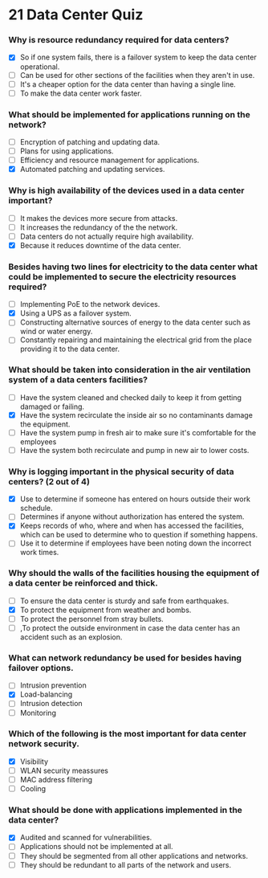 # 21 Data Center Quiz

### Why is resource redundancy required for data centers?

- [X] So if one system fails, there is a failover system to keep the data center operational.
- [ ] Can be used for other sections of the facilities when they aren't in use.
- [ ] It's a cheaper option for the data center than having a single line.
- [ ] To make the data center work faster.

### What should be implemented for applications running on the network?

- [ ] Encryption of patching and updating data.
- [ ] Plans for using applications.
- [ ] Efficiency and resource management for applications.
- [X] Automated patching and updating services.

### Why is high availability of the devices used in a data center important?

- [ ] It makes the devices more secure from attacks.
- [ ] It increases the redundancy of the the network.
- [ ] Data centers do not actually require high availability.
- [X] Because it reduces downtime of the data center.

### Besides having two lines for electricity to the data center what could be implemented to secure the electricity resources required?

- [ ] Implementing PoE to the network devices.
- [X] Using a UPS as a failover system.
- [ ] Constructing alternative sources of energy to the data center such as wind or water energy.
- [ ] Constantly repairing and maintaining the electrical grid from the place providing it to the data center.

### What should be taken into consideration in the air ventilation system of a data centers facilities?

- [ ] Have the system cleaned and checked daily to keep it from getting damaged or failing.
- [X] Have the system recirculate the inside air so no contaminants damage the equipment.
- [ ] Have the system pump in fresh air to make sure it's comfortable for the employees
- [ ] Have the system both recirculate and pump in new air to lower costs.

### Why is logging important in the physical security of data centers? (2 out of 4)

- [X] Use to determine if someone has entered on hours outside their work schedule.
- [ ] Determines if anyone without authorization has entered the system.
- [X] Keeps records of who, where and when has accessed the facilities, which can be used to determine who to question if something happens.
- [ ] Use it to determine if employees have been noting down the incorrect work times.

### Why should the walls of the facilities housing the equipment of a data center be reinforced and thick.

- [ ] To ensure the data center is sturdy and safe from earthquakes.
- [X] To protect the equipment from weather and bombs.
- [ ] To protect the personnel from stray bullets.
- [ ] ,To protect the outside environment in case the data center has an accident such as an explosion.

### What can network redundancy be used for besides having failover options.

- [ ] Intrusion prevention
- [X] Load-balancing
- [ ] Intrusion detection
- [ ] Monitoring

### Which of the following is the most important for data center network security.

- [X] Visibility
- [ ] WLAN security meassures
- [ ] MAC address filtering
- [ ] Cooling

### What should be done with applications implemented in the data center?

- [X] Audited and scanned for vulnerabilities.
- [ ] Applications should not be implemented at all.
- [ ] They should be segmented from all other applications and networks.
- [ ] They should be redundant to all parts of the network and users.